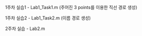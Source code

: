 1주차 실습1 - Lab1_Task1.m (주어진 3 points를 이용한 직선 경로 생성)

1주차 실습2 - Lab1_Task2.m (이름 경로 생성)

2주차 실습 - Lab2.m
